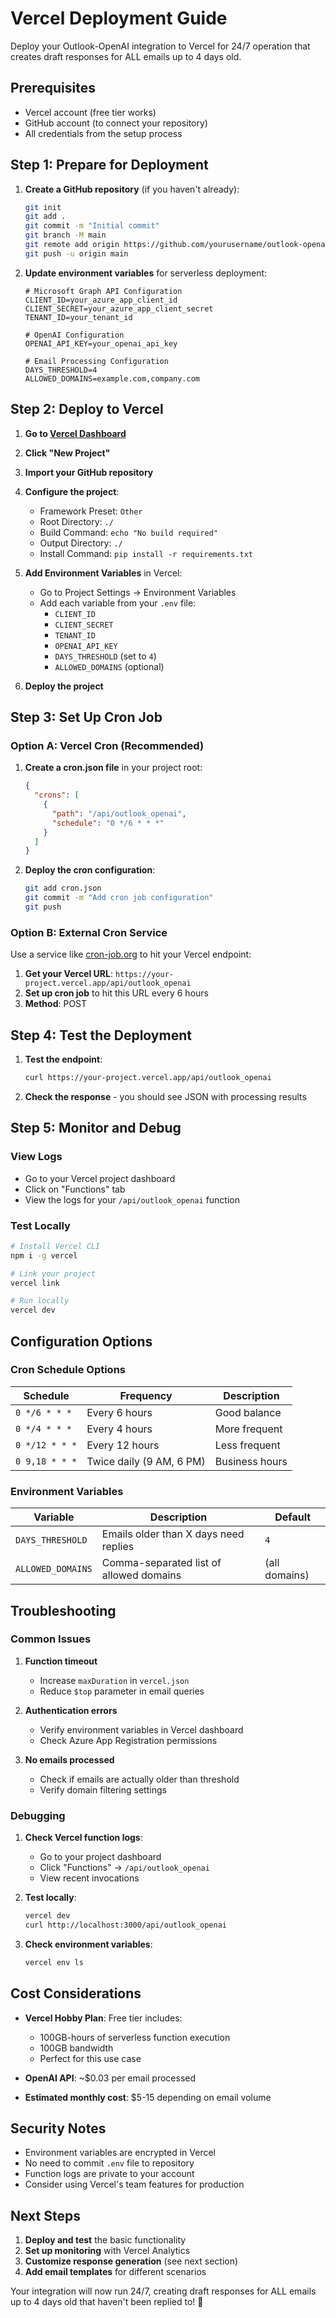 # Vercel Deployment Guide

Deploy your Outlook-OpenAI integration to Vercel for 24/7 operation that creates draft responses for ALL emails up to 4 days old.

## Prerequisites

- Vercel account (free tier works)
- GitHub account (to connect your repository)
- All credentials from the setup process

## Step 1: Prepare for Deployment

1. **Create a GitHub repository** (if you haven't already):
   ```bash
   git init
   git add .
   git commit -m "Initial commit"
   git branch -M main
   git remote add origin https://github.com/yourusername/outlook-openai-integration.git
   git push -u origin main
   ```

2. **Update environment variables** for serverless deployment:
   ```env
   # Microsoft Graph API Configuration
   CLIENT_ID=your_azure_app_client_id
   CLIENT_SECRET=your_azure_app_client_secret
   TENANT_ID=your_tenant_id
   
   # OpenAI Configuration
   OPENAI_API_KEY=your_openai_api_key
   
   # Email Processing Configuration
   DAYS_THRESHOLD=4
   ALLOWED_DOMAINS=example.com,company.com
   ```

## Step 2: Deploy to Vercel

1. **Go to [Vercel Dashboard](https://vercel.com/dashboard)**
2. **Click "New Project"**
3. **Import your GitHub repository**
4. **Configure the project**:
   - Framework Preset: `Other`
   - Root Directory: `./`
   - Build Command: `echo "No build required"`
   - Output Directory: `./`
   - Install Command: `pip install -r requirements.txt`

5. **Add Environment Variables** in Vercel:
   - Go to Project Settings → Environment Variables
   - Add each variable from your `.env` file:
     - `CLIENT_ID`
     - `CLIENT_SECRET`
     - `TENANT_ID`
     - `OPENAI_API_KEY`
     - `DAYS_THRESHOLD` (set to `4`)
     - `ALLOWED_DOMAINS` (optional)

6. **Deploy the project**

## Step 3: Set Up Cron Job

### Option A: Vercel Cron (Recommended)

1. **Create a cron.json file** in your project root:
   ```json
   {
     "crons": [
       {
         "path": "/api/outlook_openai",
         "schedule": "0 */6 * * *"
       }
     ]
   }
   ```

2. **Deploy the cron configuration**:
   ```bash
   git add cron.json
   git commit -m "Add cron job configuration"
   git push
   ```

### Option B: External Cron Service

Use a service like [cron-job.org](https://cron-job.org) to hit your Vercel endpoint:

1. **Get your Vercel URL**: `https://your-project.vercel.app/api/outlook_openai`
2. **Set up cron job** to hit this URL every 6 hours
3. **Method**: POST

## Step 4: Test the Deployment

1. **Test the endpoint**:
   ```bash
   curl https://your-project.vercel.app/api/outlook_openai
   ```

2. **Check the response** - you should see JSON with processing results

## Step 5: Monitor and Debug

### View Logs
- Go to your Vercel project dashboard
- Click on "Functions" tab
- View the logs for your `/api/outlook_openai` function

### Test Locally
```bash
# Install Vercel CLI
npm i -g vercel

# Link your project
vercel link

# Run locally
vercel dev
```

## Configuration Options

### Cron Schedule Options

| Schedule | Frequency | Description |
|----------|-----------|-------------|
| `0 */6 * * *` | Every 6 hours | Good balance |
| `0 */4 * * *` | Every 4 hours | More frequent |
| `0 */12 * * *` | Every 12 hours | Less frequent |
| `0 9,18 * * *` | Twice daily (9 AM, 6 PM) | Business hours |

### Environment Variables

| Variable | Description | Default |
|----------|-------------|---------|
| `DAYS_THRESHOLD` | Emails older than X days need replies | `4` |
| `ALLOWED_DOMAINS` | Comma-separated list of allowed domains | (all domains) |

## Troubleshooting

### Common Issues

1. **Function timeout**
   - Increase `maxDuration` in `vercel.json`
   - Reduce `$top` parameter in email queries

2. **Authentication errors**
   - Verify environment variables in Vercel dashboard
   - Check Azure App Registration permissions

3. **No emails processed**
   - Check if emails are actually older than threshold
   - Verify domain filtering settings

### Debugging

1. **Check Vercel function logs**:
   - Go to your project dashboard
   - Click "Functions" → `/api/outlook_openai`
   - View recent invocations

2. **Test locally**:
   ```bash
   vercel dev
   curl http://localhost:3000/api/outlook_openai
   ```

3. **Check environment variables**:
   ```bash
   vercel env ls
   ```

## Cost Considerations

- **Vercel Hobby Plan**: Free tier includes:
  - 100GB-hours of serverless function execution
  - 100GB bandwidth
  - Perfect for this use case

- **OpenAI API**: ~$0.03 per email processed
- **Estimated monthly cost**: $5-15 depending on email volume

## Security Notes

- Environment variables are encrypted in Vercel
- No need to commit `.env` file to repository
- Function logs are private to your account
- Consider using Vercel's team features for production

## Next Steps

1. **Deploy and test** the basic functionality
2. **Set up monitoring** with Vercel Analytics
3. **Customize response generation** (see next section)
4. **Add email templates** for different scenarios

Your integration will now run 24/7, creating draft responses for ALL emails up to 4 days old that haven't been replied to! 🚀 
